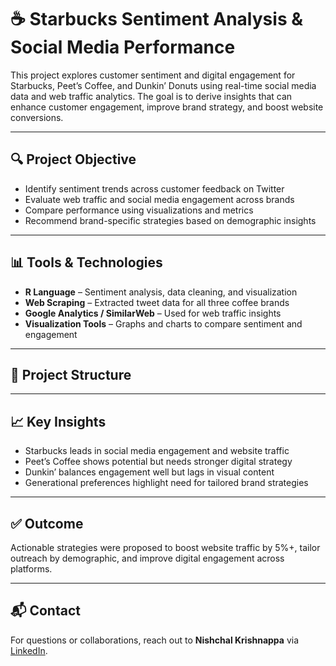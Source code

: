 # ☕ Starbucks Sentiment Analysis & Social Media Performance

This project explores customer sentiment and digital engagement for Starbucks, Peet’s Coffee, and Dunkin’ Donuts using real-time social media data and web traffic analytics. The goal is to derive insights that can enhance customer engagement, improve brand strategy, and boost website conversions.

---

## 🔍 Project Objective

- Identify sentiment trends across customer feedback on Twitter
- Evaluate web traffic and social media engagement across brands
- Compare performance using visualizations and metrics
- Recommend brand-specific strategies based on demographic insights

---

## 📊 Tools & Technologies

- **R Language** – Sentiment analysis, data cleaning, and visualization
- **Web Scraping** – Extracted tweet data for all three coffee brands
- **Google Analytics / SimilarWeb** – Used for web traffic insights
- **Visualization Tools** – Graphs and charts to compare sentiment and engagement

---

## 📁 Project Structure


---

## 📈 Key Insights

- Starbucks leads in social media engagement and website traffic
- Peet’s Coffee shows potential but needs stronger digital strategy
- Dunkin’ balances engagement well but lags in visual content
- Generational preferences highlight need for tailored brand strategies

---

## ✅ Outcome

Actionable strategies were proposed to boost website traffic by 5%+, tailor outreach by demographic, and improve digital engagement across platforms.

---

## 📬 Contact

For questions or collaborations, reach out to **Nishchal Krishnappa** via [LinkedIn](https://www.linkedin.com/in/nishchalkrishnappa).
